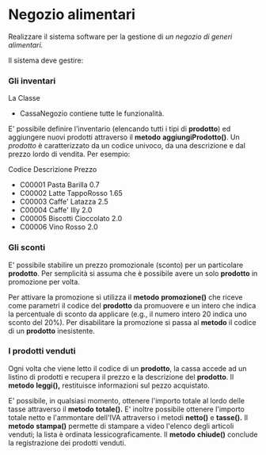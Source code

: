 # Negozio alimentari

Realizzare il sistema software per la gestione di *un negozio di generi alimentari.*

Il sistema deve gestire:

### Gli inventari
 La Classe 
 *	CassaNegozio contiene tutte le funzionalità.
 
 E' possibile definire l'inventario (elencando tutti i
 tipi di __prodotto__) ed aggiungere nuovi prodotti
 attraverso il __metodo__ __aggiungiProdotto()__. Un *prodotto* è
 caratterizzato da un codice univoco, da una descrizione
 e dal prezzo lordo di vendita. Per esempio:
 
 Codice	Descrizione	Prezzo
 * C00001	Pasta Barilla	0.7
 * C00002	Latte TappoRosso	1.65
 * C00003	Caffe' Latazza	2.5
 * C00004	Caffe' Illy	2.0
 * C00005	Biscotti Cioccolato 2.0
 * C00006	Vino Rosso	2.0

### Gli sconti
 E' possibile stabilire un prezzo promozionale (sconto)
 per un particolare __prodotto__. 
 Per semplicità si assuma  che è possibile avere un solo __prodotto__ in promozione
 per volta. 
 
 Per attivare la promozione si utilizza il
 __metodo__ __promozione()__ che riceve come parametri il codice
 del __prodotto__ da promuovere e un intero che indica la
 percentuale di sconto da applicare (e.g., il numero
 intero 20 indica uno sconto del 20%). Per disabilitare
 la promozione si passa al __metodo__ il codice di un __prodotto__
 inesistente.

### I prodotti venduti
 
 Ogni volta che viene letto il codice di un __prodotto__, la
 cassa accede ad un listino di prodotti e recupera il
 prezzo e la descrizione del __prodotto__. Il __metodo__ __leggi(),__
 restituisce informazioni sul pezzo acquistato.
 
 E' possibile, in qualsiasi momento, ottenere l'importo
 totale al lordo delle tasse attraverso il __metodo__
 __totale().__ E' inoltre possibile ottenere l'importo totale
 netto e l'ammontare dell'IVA attraverso i metodi __netto()__
 e __tasse().__ Il __metodo__ __stampa()__ permette di stampare a
 video l'elenco degli articoli venduti; la lista è
 ordinata lessicograficamente. Il __metodo__ __chiude()__ conclude
 la registrazione dei prodotti venduti.